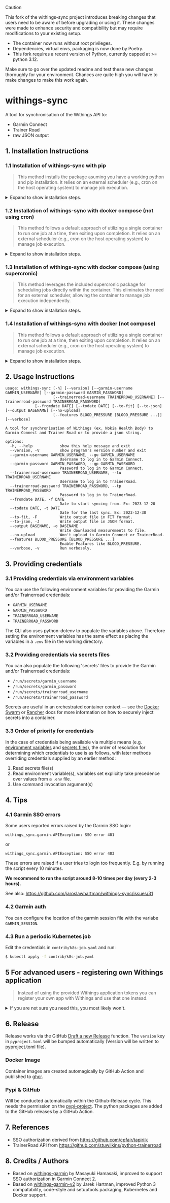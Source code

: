 > [!CAUTION]
> This fork of the withings-sync project introduces breaking changes that users need to be aware of before upgrading or using it.
> These changes were made to enhance security and compatibility but may require modifications to your existing setup.
>
> - The container now runs without root privileges.
> - Dependencies, virtual envs, packaging is now done by Poetry.
> - This fork requires a recent version of Python, currently capped at >= python 3.12.
>
> Make sure to go over the updated readme and test these new changes thoroughly for your environment.
> Chances are quite high you will have to make changes to make this work again. 

# withings-sync

A tool for synchronisation of the Withings API to:

- Garmin Connect
- Trainer Road
- raw JSON output

## 1. Installation Instructions
### 1.1 Installation of withings-sync with pip
> This method installs the package asuming you have a working python and pip installation. It relies on an external scheduler (e.g., cron on the host operating system) to manage job execution.
<details>
  <summary>Expand to show installation steps.</summary>

  <ins>1. installing the package:</ins>
  ```bash
  $ pip install withings-sync
  ```

  <ins>2. obtaining Withings authorization:</ins>
  When running for a very first time, you need to obtain Withings authorization:
  ```bash
  $ withings-sync
  2024-12-01 01:29:02,601 - withings - ERROR - Can\'t read config file /home/youruser/.withings_user.json
  2024-12-01 01:29:02,602 - withings - WARNING - User interaction needed to get Authentification Code from Withings!
  2024-12-01 01:29:02,603 - withings - WARNING -
  2024-12-01 01:29:02,603 - withings - WARNING - Open the following URL in your web browser and copy back the token. You will have *30 seconds* before the token expires. HURRY UP!
  2024-12-01 01:29:02,603 - withings - WARNING - (This is one-time activity)
  2024-12-01 01:29:02,604 - withings - WARNING -
  2024-12-01 01:29:02,604 - withings - INFO - https://account.withings.com/oauth2_user/authorize2?response_type=code&client_id=183e03e1f363110b3551f96765c98c10e8f1aa647a37067a1cb64bbbaf491626&state=OK&scope=user.metrics&redirect_uri=https://jaroslawhartman.github.io/withings-sync/contrib/withings.html&
  2024-12-01 01:29:02,604 - withings - INFO -

  Token : <PASTE TOKEN>

  2024-12-01 01:31:07,832 - withings - INFO - Get Access Token
  2024-12-01 01:31:08,313 - withings - INFO - Refresh Access Token
  2024-12-01 01:31:08,771 - root - INFO - Fetching measurements from 2024-12-01 00:00 to 2024-12-01 23:59
  2024-12-01 01:31:09,406 - withings - INFO - Get Measurements
  2024-12-01 01:31:09,856 - root - ERROR - No measurements to upload for date or period specified
  ```
  You need to visit the URL listed by the script and then - copy Authentification Code back to the prompt.

  This is one-time activity and it will not be needed to repeat. 

  <ins>3. running the application:</ins>
  Subsequent runs will use the saved access tokens in `~/.withings_user.json`
  ```bash
  $ withings-sync
  2024-12-01 01:37:41,500 - withings - INFO - Refresh Access Token
  2024-12-01 01:37:41,954 - root - INFO - Fetching measurements from 2024-12-01 00:00 to 2024-12-01 23:59
  2024-12-01 01:37:42,563 - withings - INFO - Get Measurements
  2024-12-01 01:37:43,069 - root - ERROR - No measurements to upload for date or period specified
  ```
</details>

### 1.2 Installation of withings-sync with docker compose (not using cron)
> This method follows a default approach of utilizing a single container to run one job at a time, then exiting upon completion. It relies on an external scheduler (e.g., cron on the host operating system) to manage job execution.
<details>
  <summary>Expand to show installation steps.</summary>

  1. create the following file/directory structure:
  ```bash
  .                                          # STACK_PATH
  ./.env                                     # .env file containing your variables
  ./docker-compose.yml                       # docker-compose file
  ./config/                                  # config directory
  ./config/withings-sync/                    # config directory for withings-sync
  ./config/withings-sync/.withings_user.json # .withings_user.json file to store access tokens
  ```

  2. contents of an example `.env` file:
  ```bash
  TZ=Europe/Kyiv
  STACK_PATH=/home/your_user/your_stack_name
  GARMIN_USERNAME="your.name@domain.ext"
  GARMIN_PASSWORD="YourPasswordHere"
  ```
  
  3. contents of an example `docker-compose.yml` file:
  ```yaml
  services:
    withings-sync:
      image: ghcr.io/jaroslawhartman/withings-sync:latest
      container_name: withings-sync
      stdin_open: true # docker run -i
      tty: true        # docker run -t
      environment:
        - TZ=${TZ:?err}
        - GARMIN_USERNAME=${GARMIN_USERNAME:?err}
        - GARMIN_PASSWORD=${GARMIN_PASSWORD:?err}
      volumes:
        - /etc/localtime:/etc/localtime:ro
        - ${STACK_PATH:?err}/config/withings-sync/.withings_user.json:/home/withings-sync/.withings_user.json
      restart: unless-stopped
  ```

  4. obtaining Withings authorization:
  ```bash
  $ docker compose pull
  [+] Pulling 13/13
  ✔ withings-sync Pulled                                                           56.0s
    ✔ cb8611c9fe51 Pull complete                                                    4.2s
    ✔ 52e189a1282f Pull complete                                                    6.4s
    ✔ 95e68cb0cebc Pull complete                                                   19.0s
    ✔ c3ba8bc06a4d Pull complete                                                   19.3s
    ✔ fc2b9c85008a Pull complete                                                   21.6s
    ✔ 0376fca350d9 Pull complete                                                   21.7s
    ✔ 4f4fb700ef54 Pull complete                                                   21.9s
    ✔ c749d618f51d Pull complete                                                   43.0s
    ✔ 86d00088bd8d Pull complete                                                   43.2s
    ✔ 98dec7b84387 Pull complete                                                   52.8s
    ✔ 8825309bd8c2 Pull complete                                                   53.1s
    ✔ 7747652082d6 Pull complete                                                   53.3s
  ```

  First start to ensure the script can start successfully:

  ```bash
  $ docker compose run -it --remove-orphans --entrypoint "poetry run withings-sync" withings-sync
  [+] Creating 1/1
  ✔ Network stack_default  Created                                                  0.5s
  2024-12-01 01:29:02,601 - withings - ERROR - Can\'t read config file /home/youruser/.withings_user.json
  2024-12-01 01:29:02,602 - withings - WARNING - User interaction needed to get Authentification Code from Withings!
  2024-12-01 01:29:02,603 - withings - WARNING -
  2024-12-01 01:29:02,603 - withings - WARNING - Open the following URL in your web browser and copy back the token. You will have *30 seconds* before the token expires. HURRY UP!
  2024-12-01 01:29:02,603 - withings - WARNING - (This is one-time activity)
  2024-12-01 01:29:02,604 - withings - WARNING -
  2024-12-01 01:29:02,604 - withings - INFO - https://account.withings.com/oauth2_user/authorize2?response_type=code&client_id=183e03e1f363110b3551f96765c98c10e8f1aa647a37067a1cb64bbbaf491626&state=OK&scope=user.metrics&redirect_uri=https://jaroslawhartman.github.io/withings-sync/contrib/withings.html&
  2024-12-01 01:29:02,604 - withings - INFO -

  Token : <PASTE TOKEN>

  2024-12-01 01:31:07,832 - withings - INFO - Get Access Token
  2024-12-01 01:31:08,313 - withings - INFO - Refresh Access Token
  2024-12-01 01:31:08,771 - root - INFO - Fetching measurements from 2024-12-01 00:00 to 2024-12-01 23:59
  2024-12-01 01:31:09,406 - withings - INFO - Get Measurements
  2024-12-01 01:31:09,856 - root - ERROR - No measurements to upload for date or period specified
  ```
  You need to visit the URL listed by the script and then - copy Authentification Code back to the prompt.

  This is one-time activity and it will not be needed to repeat.

  5. running the container:

  Subsequent runs will use the saved access tokens in `~/.withings_user.json`

  ```bash
  $ docker compose run -it --remove-orphans withings-sync                           0.5s
  [+] Creating 1/1
  ✔ Container stack-withings-sync-run-3f24bc7ec7f9  Removed
  2024-12-01 01:37:41,500 - withings - INFO - Refresh Access Token
  2024-12-01 01:37:41,954 - root - INFO - Fetching measurements from 2024-12-01 00:00 to 2024-12-01 23:59
  2024-12-01 01:37:42,563 - withings - INFO - Get Measurements
  2024-12-01 01:37:43,069 - root - ERROR - No measurements to upload for date or period specified
  ```

  6. updating to a newer version:
  ```bash
  $ docker compose pull
  $ docker compose run -it --remove-orphans withings-sync
  ```
</details>

### 1.3 Installation of withings-sync with docker compose (using supercronic)
> This method leverages the included supercronic package for scheduling jobs directly within the container. This eliminates the need for an external scheduler, allowing the container to manage job execution independently.
<details>
  <summary>Expand to show installation steps.</summary>

  1. create the following file/directory structure:
  > Make sure to create the directories (`mkdir`) & files (`touch`) upfront or docker will create them as root.
  ```bash
  .                                          # STACK_PATH
  ./.env                                     # .env file containing your variables
  ./docker-compose.yml                       # docker-compose file
  ./config/                                  # config directory
  ./config/withings-sync/                    # config directory for withings-sync
  ./config/withings-sync/entrypoint.sh       # entrypoint.sh file containing your cmd & arguments
  ./config/withings-sync/withings-sync.log   # withings-sync.log file containing the logs
  ./config/withings-sync/.withings_user.json # .withings_user.json file to store access tokens
  ```

  2. contents of an example `.env` file:
  ```bash
  TZ=Europe/Kyiv
  STACK_PATH=/home/youruser/withings-sync
  GARMIN_USERNAME="your.name@domain.ext"
  GARMIN_PASSWORD="YourPasswordHere"
  ```

  3. contents of an example `entrypoint.sh` file:
  ```bash
  #!/bin/sh
  echo "$(( $RANDOM % 59 +0 )) */3 * * * poetry run withings-sync --features BLOOD_PRESSURE | tee -a /home/withings-sync/withings-sync.log" > /home/withings-sync/cronjob
  supercronic /home/withings-sync/cronjob
  ```
  
  4. contents of an example `docker-compose.yml` file:
  ```yaml
  services:
  withings-sync:
    image: ghcr.io/jaroslawhartman/withings-sync:latest
    container_name: withings-sync
    stdin_open: true # docker run -i
    tty: true        # docker run -t
    environment:
      - TZ=${TZ:?err}
      - GARMIN_USERNAME=${GARMIN_USERNAME:?err}
      - GARMIN_PASSWORD=${GARMIN_PASSWORD:?err}
    volumes:
      - /etc/localtime:/etc/localtime:ro
      - ${STACK_PATH:?err}/config/withings-sync/entrypoint.sh:/home/withings-sync/entrypoint.sh
      - ${STACK_PATH:?err}/config/withings-sync/withings-sync.log:/home/withings-sync/withings-sync.log
      - ${STACK_PATH:?err}/config/withings-sync/.withings_user.json:/home/withings-sync/.withings_user.json
    entrypoint: "sh /home/withings-sync/entrypoint.sh"
    restart: unless-stopped
  ```

  5. obtaining Withings authorization:
  ```bash
  $ docker compose pull
  [+] Pulling 13/13
  ✔ withings-sync Pulled                                                           56.0s
    ✔ cb8611c9fe51 Pull complete                                                    4.2s
    ✔ 52e189a1282f Pull complete                                                    6.4s
    ✔ 95e68cb0cebc Pull complete                                                   19.0s
    ✔ c3ba8bc06a4d Pull complete                                                   19.3s
    ✔ fc2b9c85008a Pull complete                                                   21.6s
    ✔ 0376fca350d9 Pull complete                                                   21.7s
    ✔ 4f4fb700ef54 Pull complete                                                   21.9s
    ✔ c749d618f51d Pull complete                                                   43.0s
    ✔ 86d00088bd8d Pull complete                                                   43.2s
    ✔ 98dec7b84387 Pull complete                                                   52.8s
    ✔ 8825309bd8c2 Pull complete                                                   53.1s
    ✔ 7747652082d6 Pull complete                                                   53.3s
  ```

  First start to ensure the container can start successfully:

  ```bash
  $ docker compose run -it --remove-orphans --entrypoint "poetry run withings-sync" withings-sync
  [+] Creating 1/1
  ✔ Network stack_default  Created                                                  0.5s
  2024-12-01 01:29:02,601 - withings - ERROR - Can\'t read config file /home/youruser/.withings_user.json
  2024-12-01 01:29:02,602 - withings - WARNING - User interaction needed to get Authentification Code from Withings!
  2024-12-01 01:29:02,603 - withings - WARNING -
  2024-12-01 01:29:02,603 - withings - WARNING - Open the following URL in your web browser and copy back the token. You will have *30 seconds* before the token expires. HURRY UP!
  2024-12-01 01:29:02,603 - withings - WARNING - (This is one-time activity)
  2024-12-01 01:29:02,604 - withings - WARNING -
  2024-12-01 01:29:02,604 - withings - INFO - https://account.withings.com/oauth2_user/authorize2?response_type=code&client_id=183e03e1f363110b3551f96765c98c10e8f1aa647a37067a1cb64bbbaf491626&state=OK&scope=user.metrics&redirect_uri=https://jaroslawhartman.github.io/withings-sync/contrib/withings.html&
  2024-12-01 01:29:02,604 - withings - INFO -

  Token : <PASTE TOKEN>

  2024-12-01 01:31:07,832 - withings - INFO - Get Access Token
  2024-12-01 01:31:08,313 - withings - INFO - Refresh Access Token
  2024-12-01 01:31:08,771 - root - INFO - Fetching measurements from 2024-12-01 00:00 to 2024-12-01 23:59
  2024-12-01 01:31:09,406 - withings - INFO - Get Measurements
  2024-12-01 01:31:09,856 - root - ERROR - No measurements to upload for date or period specified
  ```

  6. running the container:

  And for subsequent runs we start docker compose and let the container run in the background.
  Subsequent runs will use the saved access tokens in `~/.withings_user.json`

  ```bash
  $ docker compose up -d --remove-orphans
  [+] Running 1/1
  ✔ Container withings-sync                         Started                         1.5s
  ```

  7. updating to a newer version:
  ```bash
  $ docker compose pull
  $ docker compose down
  $ docker compose up -d --remove-orphans
  $ docker image prune -f
  ```
</details>

### 1.4 Installation of withings-sync with docker (not compose)
> This method follows a default approach of utilizing a single container to run one job at a time, then exiting upon completion. It relies on an external scheduler (e.g., cron on the host operating system) to manage job execution.
<details>
  <summary>Expand to show installation steps.</summary>

```bash
$ docker pull ghcr.io/jaroslawhartman/withings-sync:latest
```

First start to ensure the script can start successfully:


Obtaining Withings authorisation:

```bash
$ docker run -v .withings_user.json:/home/withings-sync/.withings_user.json --interactive --tty --name withings-sync ghcr.io/jaroslawhartman/withings-sync:latest --garmin-username=<username> --garmin-password=<password>

Can't read config file config/withings_user.json
User interaction needed to get Authentification Code from Withings!

Open the following URL in your web browser and copy back the token. You will have *30 seconds* before the token expires. HURRY UP!
(This is one-time activity)

https://account.withings.com/oauth2_user/authorize2?response_type=code&client_id=183e03e1f363110b3551f96765c98c10e8f1aa647a37067a1cb64bbbaf491626&state=OK&scope=user.metrics&redirect_uri=https://jaroslawhartman.github.io/withings-sync/contrib/withings.html&

Token : <token>
Withings: Get Access Token
Withings: Refresh Access Token
Withings: Get Measurements
   Measurements received
JaHa.WAW.PL
Garmin Connect User Name: JaHa.WAW.PL
Fit file uploaded to Garmin Connect
```

And for subsequent runs:

```bash
$ docker start -i withings-sync
Withings: Refresh Access Token
Withings: Get Measurements
   Measurements received
JaHa.WAW.PL
Garmin Connect User Name: JaHa.WAW.PL
Fit file uploaded to Garmin Connect
```
</details>

## 2. Usage Instructions

```
usage: withings-sync [-h] [--version] [--garmin-username GARMIN_USERNAME] [--garmin-password GARMIN_PASSWORD] 
                     [--trainerroad-username TRAINERROAD_USERNAME] [--trainerroad-password TRAINERROAD_PASSWORD] 
		     [--fromdate DATE] [--todate DATE] [--to-fit] [--to-json] [--output BASENAME] [--no-upload]
                     [--features BLOOD_PRESSURE [BLOOD_PRESSURE ...]] [--verbose]

A tool for synchronisation of Withings (ex. Nokia Health Body) to Garmin Connect and Trainer Road or to provide a json string.

options:
  -h, --help            show this help message and exit
  --version, -V         show program's version number and exit
  --garmin-username GARMIN_USERNAME, --gu GARMIN_USERNAME
                        Username to log in to Garmin Connect.
  --garmin-password GARMIN_PASSWORD, --gp GARMIN_PASSWORD
                        Password to log in to Garmin Connect.
  --trainerroad-username TRAINERROAD_USERNAME, --tu TRAINERROAD_USERNAME
                        Username to log in to TrainerRoad.
  --trainerroad-password TRAINERROAD_PASSWORD, --tp TRAINERROAD_PASSWORD
                        Password to log in to TrainerRoad.
  --fromdate DATE, -f DATE
                        Date to start syncing from. Ex: 2023-12-20
  --todate DATE, -t DATE
                        Date for the last sync. Ex: 2023-12-30
  --to-fit, -F          Write output file in FIT format.
  --to-json, -J         Write output file in JSON format.
  --output BASENAME, -o BASENAME
                        Write downloaded measurements to file.
  --no-upload           Won't upload to Garmin Connect or TrainerRoad.
  --features BLOOD_PRESSURE [BLOOD_PRESSURE ...]
                        Enable Features like BLOOD_PRESSURE.
  --verbose, -v         Run verbosely.
```

## 3. Providing credentials
### 3.1 Providing credentials via environment variables

You can use the following environment variables for providing the Garmin and/or Trainerroad credentials:

- `GARMIN_USERNAME`
- `GARMIN_PASSWORD`
- `TRAINERROAD_USERNAME`
- `TRAINERROAD_PASSWORD`

The CLI also uses python-dotenv to populate the variables above. Therefore setting the environment variables
has the same effect as placing the variables in a `.env` file in the working directory.

### 3.2 Providing credentials via secrets files

You can also populate the following 'secrets' files to provide the Garmin and/or Trainerroad credentials:

- `/run/secrets/garmin_username`
- `/run/secrets/garmin_password`
- `/run/secrets/trainerroad_username`
- `/run/secrets/trainerroad_password`

Secrets are useful in an orchestrated container context — see the [Docker Swarm](https://docs.docker.com/engine/swarm/secrets/) or [Rancher](https://rancher.com/docs/rancher/v1.6/en/cattle/secrets/) docs for more information on how to securely inject secrets into a container.

### 3.3 Order of priority for credentials

In the case of credentials being available via multiple means (e.g. [environment variables](#providing-credentials-via-environment-variables) and [secrets files](#providing-credentials-via-secrets-files)), the order of resolution for determining which credentials to use is as follows, with later methods overriding credentials supplied by an earlier method:

1. Read secrets file(s)
2. Read environment variable(s), variables set explicitly take precedence over values from a `.env` file.
3. Use command invocation argument(s)

## 4. Tips

### 4.1 Garmin SSO errors

Some users reported errors raised by the Garmin SSO login:

```
withings_sync.garmin.APIException: SSO error 401
```

or

```
withings_sync.garmin.APIException: SSO error 403
```

These errors are raised if a user tries to login too frequently.
E.g. by running the script every 10 minutes.

**We recommend to run the script around 8-10 times per day (every 2-3 hours).**

See also: https://github.com/jaroslawhartman/withings-sync/issues/31

### 4.2 Garmin auth

You can configure the location of the garmin session file with the variabe `GARMIN_SESSION`.

### 4.3 Run a periodic Kubernetes job

Edit the credentials in `contrib/k8s-job.yaml` and run:

```bash
$ kubectl apply -f contrib/k8s-job.yaml
```

## 5 For advanced users - registering own Withings application
> Instead of using the provided Withings application tokens you can register your own app with Withings and use that one instead. 
<details>
  <summary>If you are not sure you need this, you most likely won't.</summary>

The script has been registered as a Withings application and got assigned `Client ID` and `Consumer Secret`. If you wish to create your own application - feel free!


* First you need a Withings account. [Sign up here](https://account.withings.com/connectionuser/account_create).
* Then you need a Withings developer app registered. [Create your app here](https://account.withings.com/partner/add_oauth2).

Note, registering it is quite cumbersome, as you need to have a callback URL and an Icon. Anyway, when done, you should have the following identifiers:

| Identfier       |  Example                                                           |
|-----------------|--------------------------------------------------------------------|
| Client ID       | `183e03.................765c98c10e8f1aa647a37067a1......baf491626` |
| Consumer Secret | `a75d65.................4c16719ef7bd69fa7c5d3fd0ea......ed48f1765` |
| Callback URI    | `https://jhartman.pl/withings/notify`                              |

Configure them in `config/withings_app.json`, for example:

```
{
    "callback_url": "https://wieloryb.uk.to/withings/withings.html",
    "client_id": "183e0******0b3551f96765c98c1******b64bbbaf491626",
    "consumer_secret": "a75d65******1df1514c16719ef7bd69fa7*****2e2b0ed48f1765"
}
```

For the callback URL you will need to setup a webserver hosting `contrib/withings.html`.

To do this in a Docker installation, you can use the environment variable `WITHINGS_APP` to point to a mounted `withings_app.json`

Example docker-compose:
```
  withings-sync:
    container_name: withings-sync
    image: ghcr.io/jaroslawhartman/withings-sync:latest
    volumes:
      - "withings-sync:/root"
      - "/etc/localtime:/etc/localtime:ro"
    environment:
      WITHINGS_APP: /home/withings-sync/withings_app.json
(...)
```
You can then add the app-config in `withings-sync/withings_app.json`

</details>

## 6. Release

Release works via the GitHub [Draft a new Release](https://github.com/jaroslawhartman/withings-sync/releases/new) 
function.
The `version` key in `pyproject.toml` will be bumped automatically (Version will be written to pyproject.toml file).

### Docker Image

Container images are created automagically by GitHub Action and published 
to [ghcr](https://github.com/jaroslawhartman/withings-sync/pkgs/container/withings-sync).

### Pypi & GitHub

Will be conducted automatically within the Github-Release cycle.
This needs the permission on the [pypi-project](https://pypi.org/project/withings-sync/).
The python packages are added to the GitHub releases by a GitHub Action.

## 7. References

* SSO authorization derived from https://github.com/cpfair/tapiriik
* TrainerRoad API from https://github.com/stuwilkins/python-trainerroad

## 8. Credits / Authors

* Based on [withings-garmin](https://github.com/ikasamah/withings-garmin) by Masayuki Hamasaki, improved to support SSO authorization in Garmin Connect 2.
* Based on [withings-garmin-v2](https://github.com/jaroslawhartman/withings-garmin-v2) by Jarek Hartman, improved Python 3 compatability, code-style and setuptools packaging, Kubernetes and Docker support. 
